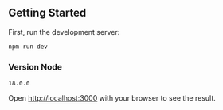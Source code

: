 
## Getting Started

First, run the development server:

```bash
npm run dev
```

### Version Node
`18.0.0`

Open [http://localhost:3000](http://localhost:3000) with your browser to see the result.
